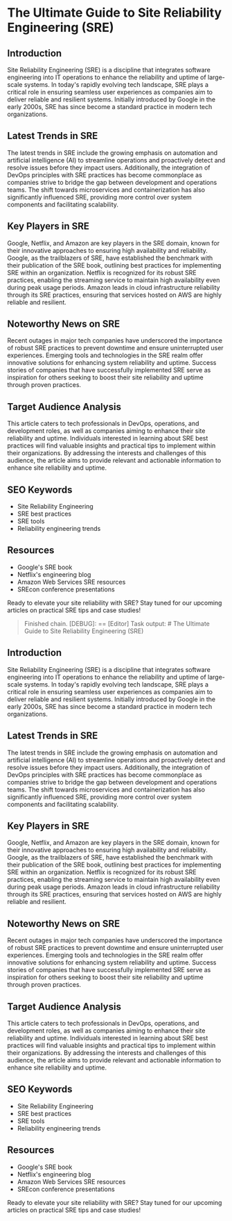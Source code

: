 # The Ultimate Guide to Site Reliability Engineering (SRE)

## Introduction

Site Reliability Engineering (SRE) is a discipline that integrates software engineering into IT operations to enhance the reliability and uptime of large-scale systems. In today's rapidly evolving tech landscape, SRE plays a critical role in ensuring seamless user experiences as companies aim to deliver reliable and resilient systems. Initially introduced by Google in the early 2000s, SRE has since become a standard practice in modern tech organizations. 

## Latest Trends in SRE

The latest trends in SRE include the growing emphasis on automation and artificial intelligence (AI) to streamline operations and proactively detect and resolve issues before they impact users. Additionally, the integration of DevOps principles with SRE practices has become commonplace as companies strive to bridge the gap between development and operations teams. The shift towards microservices and containerization has also significantly influenced SRE, providing more control over system components and facilitating scalability.

## Key Players in SRE

Google, Netflix, and Amazon are key players in the SRE domain, known for their innovative approaches to ensuring high availability and reliability. Google, as the trailblazers of SRE, have established the benchmark with their publication of the SRE book, outlining best practices for implementing SRE within an organization. Netflix is recognized for its robust SRE practices, enabling the streaming service to maintain high availability even during peak usage periods. Amazon leads in cloud infrastructure reliability through its SRE practices, ensuring that services hosted on AWS are highly reliable and resilient.

## Noteworthy News on SRE

Recent outages in major tech companies have underscored the importance of robust SRE practices to prevent downtime and ensure uninterrupted user experiences. Emerging tools and technologies in the SRE realm offer innovative solutions for enhancing system reliability and uptime. Success stories of companies that have successfully implemented SRE serve as inspiration for others seeking to boost their site reliability and uptime through proven practices.

## Target Audience Analysis

This article caters to tech professionals in DevOps, operations, and development roles, as well as companies aiming to enhance their site reliability and uptime. Individuals interested in learning about SRE best practices will find valuable insights and practical tips to implement within their organizations. By addressing the interests and challenges of this audience, the article aims to provide relevant and actionable information to enhance site reliability and uptime.

## SEO Keywords

- Site Reliability Engineering
- SRE best practices
- SRE tools
- Reliability engineering trends

## Resources

- Google's SRE book
- Netflix's engineering blog
- Amazon Web Services SRE resources
- SREcon conference presentations

Ready to elevate your site reliability with SRE? Stay tuned for our upcoming articles on practical SRE tips and case studies!

> Finished chain.
 [DEBUG]: == [Editor] Task output: # The Ultimate Guide to Site Reliability Engineering (SRE)

## Introduction

Site Reliability Engineering (SRE) is a discipline that integrates software engineering into IT operations to enhance the reliability and uptime of large-scale systems. In today's rapidly evolving tech landscape, SRE plays a critical role in ensuring seamless user experiences as companies aim to deliver reliable and resilient systems. Initially introduced by Google in the early 2000s, SRE has since become a standard practice in modern tech organizations. 

## Latest Trends in SRE

The latest trends in SRE include the growing emphasis on automation and artificial intelligence (AI) to streamline operations and proactively detect and resolve issues before they impact users. Additionally, the integration of DevOps principles with SRE practices has become commonplace as companies strive to bridge the gap between development and operations teams. The shift towards microservices and containerization has also significantly influenced SRE, providing more control over system components and facilitating scalability.

## Key Players in SRE

Google, Netflix, and Amazon are key players in the SRE domain, known for their innovative approaches to ensuring high availability and reliability. Google, as the trailblazers of SRE, have established the benchmark with their publication of the SRE book, outlining best practices for implementing SRE within an organization. Netflix is recognized for its robust SRE practices, enabling the streaming service to maintain high availability even during peak usage periods. Amazon leads in cloud infrastructure reliability through its SRE practices, ensuring that services hosted on AWS are highly reliable and resilient.

## Noteworthy News on SRE

Recent outages in major tech companies have underscored the importance of robust SRE practices to prevent downtime and ensure uninterrupted user experiences. Emerging tools and technologies in the SRE realm offer innovative solutions for enhancing system reliability and uptime. Success stories of companies that have successfully implemented SRE serve as inspiration for others seeking to boost their site reliability and uptime through proven practices.

## Target Audience Analysis

This article caters to tech professionals in DevOps, operations, and development roles, as well as companies aiming to enhance their site reliability and uptime. Individuals interested in learning about SRE best practices will find valuable insights and practical tips to implement within their organizations. By addressing the interests and challenges of this audience, the article aims to provide relevant and actionable information to enhance site reliability and uptime.

## SEO Keywords

- Site Reliability Engineering
- SRE best practices
- SRE tools
- Reliability engineering trends

## Resources

- Google's SRE book
- Netflix's engineering blog
- Amazon Web Services SRE resources
- SREcon conference presentations

Ready to elevate your site reliability with SRE? Stay tuned for our upcoming articles on practical SRE tips and case studies!

